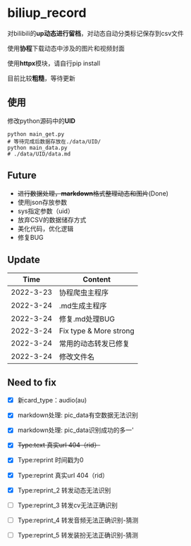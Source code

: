 # biliup_record

对bilibili的**up动态进行留档**，对动态自动分类标记保存到csv文件

使用**协程**下载动态中涉及的图片和视频封面

使用**httpx**模块，请自行pip install

目前比较**粗糙**，等待更新

## 使用

修改python源码中的**UID**

~~~shell
python main_get.py
# 等待完成后数据存放在./data/UID/
python main_data.py
# ./data/UID/data.md
~~~

## Future

* ~~进行数据处理，**markdown**格式整理动态和图片~~(Done)
* 使用json存放参数
* sys指定参数（uid）
* 放弃CSV的数据储存方式
* 美化代码，优化逻辑
* 修复BUG

## Update

|Time|Content|
|----|----|
|2022-3-23|协程爬虫主程序|
|2022-3-24|.md生成主程序|
|2022-3-24|修复.md处理BUG|
|2022-3-24|Fix type & More strong|
|2022-3-24|常用的动态转发已修复|
|2022-3-24|修改文件名|

## Need to fix

- [x] 新card_type：audio(au)
- [x] markdown处理: pic_data有空数据无法识别
- [x] markdown处理: pic_data识别成功的多一'
- [x] ~~Type:text 真实url 404（rid）~~
- [x] Type:reprint 时间戳为0
- [x] Type:reprint 真实url 404（rid）
- [x] Type:reprint_2 转发动态无法识别
- [ ] Type:reprint_3 转发cv无法正确识别
- [ ] Type:reprint_4 转发音频无法正确识别-猜测
- [ ] Type:reprint_5 转发装扮无法正确识别-猜测

 